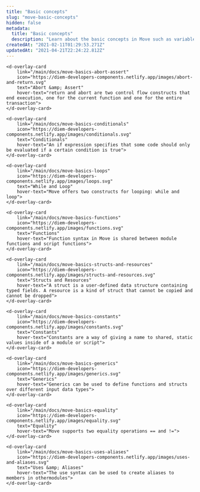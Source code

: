 ```yaml
---
title: "Basic concepts"
slug: "move-basic-concepts"
hidden: false
metadata: 
  title: "Basic concepts"
  description: "Learn about the basic concepts in Move such as variables, conditionals, loops, and more."
createdAt: "2021-02-11T01:29:53.271Z"
updatedAt: "2021-04-21T22:24:22.812Z"
---
```


<d-grid cols="2">
    <d-overlay-card 
        link="/main/docs/move-basics-variables"
        icon="https://diem-developers-components.netlify.app/images/local-variables-and-scopes.svg"
        text="Local Variables and Scopes" 
        hover-text="Local variables in Move are lexically (statically) scoped">
    </d-overlay-card>

    <d-overlay-card 
        link="/main/docs/move-basics-abort-assert"
        icon="https://diem-developers-components.netlify.app/images/abort-and-return.svg" 
        text="Abort &amp; Assert"
        hover-text="return and abort are two control flow constructs that end execution, one for the current function and one for the entire transaction">
    </d-overlay-card>

    <d-overlay-card 
        link="/main/docs/move-basics-conditionals"
        icon="https://diem-developers-components.netlify.app/images/conditionals.svg" 
        text="Conditionals" 
        hover-text="An if expression specifies that some code should only be evaluated if a certain condition is true">
    </d-overlay-card>

    <d-overlay-card 
        link="/main/docs/move-basics-loops"
        icon="https://diem-developers-components.netlify.app/images/loops.svg" 
        text="While and Loop"
        hover-text="Move offers two constructs for looping: while and loop">
    </d-overlay-card>

    <d-overlay-card 
        link="/main/docs/move-basics-functions"
        icon="https://diem-developers-components.netlify.app/images/functions.svg" 
        text="Functions" 
        hover-text="Function syntax in Move is shared between module functions and script functions">
    </d-overlay-card>

    <d-overlay-card 
        link="/main/docs/move-basics-structs-and-resources"
        icon="https://diem-developers-components.netlify.app/images/structs-and-resources.svg"
        text="Structs and Resources" 
        hover-text="A struct is a user-defined data structure containing typed fields. A resource is a kind of struct that cannot be copied and cannot be dropped">
    </d-overlay-card>

    <d-overlay-card 
        link="/main/docs/move-basics-constants"
        icon="https://diem-developers-components.netlify.app/images/constants.svg" 
        text="Constants" 
        hover-text="Constants are a way of giving a name to shared, static values inside of a module or script">
    </d-overlay-card>

    <d-overlay-card 
        link="/main/docs/move-basics-generics"
        icon="https://diem-developers-components.netlify.app/images/generics.svg" 
        text="Generics" 
        hover-text="Generics can be used to define functions and structs over different input data types">
    </d-overlay-card>

    <d-overlay-card 
        link="/main/docs/move-basics-equality"
        icon="https://diem-developers-components.netlify.app/images/equality.svg" 
        text="Equality"
        hover-text="Move supports two equality operations == and !=">
    </d-overlay-card>

    <d-overlay-card 
        link="/main/docs/move-basics-uses-aliases"
        icon="https://diem-developers-components.netlify.app/images/uses-and-aliases.svg" 
        text="Uses &amp; Aliases"
        hover-text="The use syntax can be used to create aliases to members in othermodules">
    </d-overlay-card>
</d-grid>
